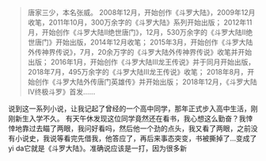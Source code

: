 > 唐家三少，本名张威。
> 2008年12月，开始创作《斗罗大陆》，2009年12月收笔，2011年10月，300万余字的《斗罗大陆》系列开始出版；
> 2012年11月，开始创作《斗罗大陆II绝世唐门》，12月，530万余字的《斗罗大陆II绝世唐门》开始出版，2014年12月收笔；
> 2015年3月，开始创作《斗罗大陆外传神界传说》，7月，20余万字的《斗罗大陆外传神界传说》收笔并开始出版；
> 2016年1月，开始创作《斗罗大陆Ⅲ龙王传说》并于同月开始出版，2018年7月，495万余字的《斗罗大陆Ⅲ龙王传说》收笔；
> 2018年8月，开始创作《斗罗大陆外传唐门英雄传》并开始出版；
> 2018年12月，《斗罗大陆Ⅳ终极斗罗》首发......

说到这一系列小说，让我记起了曾经的一个高中同学，那年正式步入高中生活，刚刚新生入学不久。
有天午休发现这位同学竟然还在看书，我心想这么勤奋？我悻悻地靠过去瞄了两眼，我问好看吗，然后他一个劲的点头，我又看了两眼，之前没有小说史，我说等看完先借我，他答应了，再后来事态突变，书被撕掉了...变成了yi da它就是《斗罗大陆》。准确说应该是一打，因为很多新